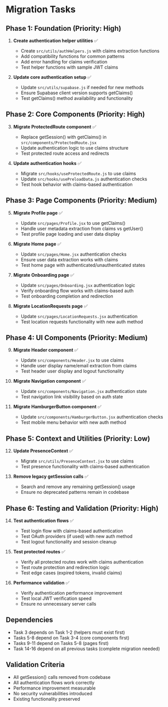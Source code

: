 # Migration Tasks

## Phase 1: Foundation (Priority: High)
1. **Create authentication helper utilities** ✅
   - Create `src/utils/authHelpers.js` with claims extraction functions
   - Add compatibility functions for common patterns
   - Add error handling for claims verification
   - Test helper functions with sample JWT claims

2. **Update core authentication setup** ✅
   - Update `src/utils/supabase.js` if needed for new methods
   - Ensure Supabase client version supports getClaims()
   - Test getClaims() method availability and functionality

## Phase 2: Core Components (Priority: High)
3. **Migrate ProtectedRoute component** ✅
   - Replace getSession() with getClaims() in `src/components/ProtectedRoute.jsx`
   - Update authentication logic to use claims structure
   - Test protected route access and redirects

4. **Update authentication hooks** ✅
   - Migrate `src/hooks/useProtectedRoute.js` to use claims
   - Update `src/hooks/usePreloadData.js` authentication checks
   - Test hook behavior with claims-based authentication

## Phase 3: Page Components (Priority: Medium)
5. **Migrate Profile page** ✅
   - Update `src/pages/Profile.jsx` to use getClaims()
   - Handle user metadata extraction from claims vs getUser()
   - Test profile page loading and user data display

6. **Migrate Home page** ✅
   - Update `src/pages/Home.jsx` authentication checks
   - Ensure user data extraction works with claims
   - Test home page with authenticated/unauthenticated states

7. **Migrate Onboarding page** ✅
   - Update `src/pages/Onboarding.jsx` authentication logic
   - Verify onboarding flow works with claims-based auth
   - Test onboarding completion and redirection

8. **Migrate LocationRequests page** ✅
   - Update `src/pages/LocationRequests.jsx` authentication
   - Test location requests functionality with new auth method

## Phase 4: UI Components (Priority: Medium)
9. **Migrate Header component** ✅
   - Update `src/components/Header.jsx` to use claims
   - Handle user display name/email extraction from claims
   - Test header user display and logout functionality

10. **Migrate Navigation component** ✅
    - Update `src/components/Navigation.jsx` authentication state
    - Test navigation link visibility based on auth state

11. **Migrate HamburgerButton component** ✅
    - Update `src/components/HamburgerButton.jsx` authentication checks
    - Test mobile menu behavior with new auth method

## Phase 5: Context and Utilities (Priority: Low)
12. **Update PresenceContext** ✅
    - Migrate `src/utils/PresenceContext.jsx` to use claims
    - Test presence functionality with claims-based authentication

13. **Remove legacy getSession calls** ✅
    - Search and remove any remaining getSession() usage
    - Ensure no deprecated patterns remain in codebase

## Phase 6: Testing and Validation (Priority: High)
14. **Test authentication flows** ✅
    - Test login flow with claims-based authentication
    - Test OAuth providers (if used) with new auth method
    - Test logout functionality and session cleanup

15. **Test protected routes** ✅
    - Verify all protected routes work with claims authentication
    - Test route protection and redirection logic
    - Test edge cases (expired tokens, invalid claims)

16. **Performance validation** ✅
    - Verify authentication performance improvement
    - Test local JWT verification speed
    - Ensure no unnecessary server calls

## Dependencies
- Task 3 depends on Task 1-2 (helpers must exist first)
- Tasks 5-8 depend on Task 3-4 (core components first)
- Tasks 9-11 depend on Tasks 5-8 (pages first)
- Task 14-16 depend on all previous tasks (complete migration needed)

## Validation Criteria
- All getSession() calls removed from codebase
- All authentication flows work correctly
- Performance improvement measurable
- No security vulnerabilities introduced
- Existing functionality preserved